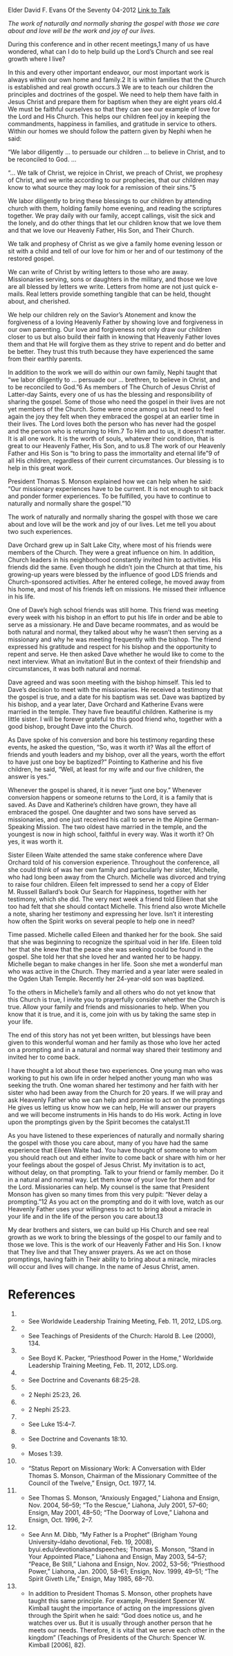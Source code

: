 Elder David F. Evans
Of the Seventy
04-2012
[Link to Talk](https://www.churchofjesuschrist.org/study/general-conference/2012/04/was-it-worth-it?lang=eng)

_The work of naturally and normally sharing the gospel with those we care about and love will be the work and joy of our lives._

During this conference and in other recent meetings,1 many of us have wondered, what can I do to help build up the Lord’s Church and see real growth where I live?

In this and every other important endeavor, our most important work is always within our own home and family.2 It is within families that the Church is established and real growth occurs.3 We are to teach our children the principles and doctrines of the gospel. We need to help them have faith in Jesus Christ and prepare them for baptism when they are eight years old.4 We must be faithful ourselves so that they can see our example of love for the Lord and His Church. This helps our children feel joy in keeping the commandments, happiness in families, and gratitude in service to others. Within our homes we should follow the pattern given by Nephi when he said:

“We labor diligently … to persuade our children … to believe in Christ, and to be reconciled to God. …

“… We talk of Christ, we rejoice in Christ, we preach of Christ, we prophesy of Christ, and we write according to our prophecies, that our children may know to what source they may look for a remission of their sins.”5

We labor diligently to bring these blessings to our children by attending church with them, holding family home evening, and reading the scriptures together. We pray daily with our family, accept callings, visit the sick and the lonely, and do other things that let our children know that we love them and that we love our Heavenly Father, His Son, and Their Church.

We talk and prophesy of Christ as we give a family home evening lesson or sit with a child and tell of our love for him or her and of our testimony of the restored gospel.

We can write of Christ by writing letters to those who are away. Missionaries serving, sons or daughters in the military, and those we love are all blessed by letters we write. Letters from home are not just quick e-mails. Real letters provide something tangible that can be held, thought about, and cherished.

We help our children rely on the Savior’s Atonement and know the forgiveness of a loving Heavenly Father by showing love and forgiveness in our own parenting. Our love and forgiveness not only draw our children closer to us but also build their faith in knowing that Heavenly Father loves them and that He will forgive them as they strive to repent and do better and be better. They trust this truth because they have experienced the same from their earthly parents.

In addition to the work we will do within our own family, Nephi taught that “we labor diligently to … persuade our … brethren, to believe in Christ, and to be reconciled to God.”6 As members of The Church of Jesus Christ of Latter-day Saints, every one of us has the blessing and responsibility of sharing the gospel. Some of those who need the gospel in their lives are not yet members of the Church. Some were once among us but need to feel again the joy they felt when they embraced the gospel at an earlier time in their lives. The Lord loves both the person who has never had the gospel and the person who is returning to Him.7 To Him and to us, it doesn’t matter. It is all one work. It is the worth of souls, whatever their condition, that is great to our Heavenly Father, His Son, and to us.8 The work of our Heavenly Father and His Son is “to bring to pass the immortality and eternal life”9 of all His children, regardless of their current circumstances. Our blessing is to help in this great work.

President Thomas S. Monson explained how we can help when he said: “Our missionary experiences have to be current. It is not enough to sit back and ponder former experiences. To be fulfilled, you have to continue to naturally and normally share the gospel.”10

The work of naturally and normally sharing the gospel with those we care about and love will be the work and joy of our lives. Let me tell you about two such experiences.

Dave Orchard grew up in Salt Lake City, where most of his friends were members of the Church. They were a great influence on him. In addition, Church leaders in his neighborhood constantly invited him to activities. His friends did the same. Even though he didn’t join the Church at that time, his growing-up years were blessed by the influence of good LDS friends and Church-sponsored activities. After he entered college, he moved away from his home, and most of his friends left on missions. He missed their influence in his life.

One of Dave’s high school friends was still home. This friend was meeting every week with his bishop in an effort to put his life in order and be able to serve as a missionary. He and Dave became roommates, and as would be both natural and normal, they talked about why he wasn’t then serving as a missionary and why he was meeting frequently with the bishop. The friend expressed his gratitude and respect for his bishop and the opportunity to repent and serve. He then asked Dave whether he would like to come to the next interview. What an invitation! But in the context of their friendship and circumstances, it was both natural and normal.

Dave agreed and was soon meeting with the bishop himself. This led to Dave’s decision to meet with the missionaries. He received a testimony that the gospel is true, and a date for his baptism was set. Dave was baptized by his bishop, and a year later, Dave Orchard and Katherine Evans were married in the temple. They have five beautiful children. Katherine is my little sister. I will be forever grateful to this good friend who, together with a good bishop, brought Dave into the Church.

As Dave spoke of his conversion and bore his testimony regarding these events, he asked the question, “So, was it worth it? Was all the effort of friends and youth leaders and my bishop, over all the years, worth the effort to have just one boy be baptized?” Pointing to Katherine and his five children, he said, “Well, at least for my wife and our five children, the answer is yes.”

Whenever the gospel is shared, it is never “just one boy.” Whenever conversion happens or someone returns to the Lord, it is a family that is saved. As Dave and Katherine’s children have grown, they have all embraced the gospel. One daughter and two sons have served as missionaries, and one just received his call to serve in the Alpine German-Speaking Mission. The two oldest have married in the temple, and the youngest is now in high school, faithful in every way. Was it worth it? Oh yes, it was worth it.

Sister Eileen Waite attended the same stake conference where Dave Orchard told of his conversion experience. Throughout the conference, all she could think of was her own family and particularly her sister, Michelle, who had long been away from the Church. Michelle was divorced and trying to raise four children. Eileen felt impressed to send her a copy of Elder M. Russell Ballard’s book Our Search for Happiness, together with her testimony, which she did. The very next week a friend told Eileen that she too had felt that she should contact Michelle. This friend also wrote Michelle a note, sharing her testimony and expressing her love. Isn’t it interesting how often the Spirit works on several people to help one in need?

Time passed. Michelle called Eileen and thanked her for the book. She said that she was beginning to recognize the spiritual void in her life. Eileen told her that she knew that the peace she was seeking could be found in the gospel. She told her that she loved her and wanted her to be happy. Michelle began to make changes in her life. Soon she met a wonderful man who was active in the Church. They married and a year later were sealed in the Ogden Utah Temple. Recently her 24-year-old son was baptized.

To the others in Michelle’s family and all others who do not yet know that this Church is true, I invite you to prayerfully consider whether the Church is true. Allow your family and friends and missionaries to help. When you know that it is true, and it is, come join with us by taking the same step in your life.

The end of this story has not yet been written, but blessings have been given to this wonderful woman and her family as those who love her acted on a prompting and in a natural and normal way shared their testimony and invited her to come back.

I have thought a lot about these two experiences. One young man who was working to put his own life in order helped another young man who was seeking the truth. One woman shared her testimony and her faith with her sister who had been away from the Church for 20 years. If we will pray and ask Heavenly Father who we can help and promise to act on the promptings He gives us letting us know how we can help, He will answer our prayers and we will become instruments in His hands to do His work. Acting in love upon the promptings given by the Spirit becomes the catalyst.11

As you have listened to these experiences of naturally and normally sharing the gospel with those you care about, many of you have had the same experience that Eileen Waite had. You have thought of someone to whom you should reach out and either invite to come back or share with him or her your feelings about the gospel of Jesus Christ. My invitation is to act, without delay, on that prompting. Talk to your friend or family member. Do it in a natural and normal way. Let them know of your love for them and for the Lord. Missionaries can help. My counsel is the same that President Monson has given so many times from this very pulpit: “Never delay a prompting.”12 As you act on the prompting and do it with love, watch as our Heavenly Father uses your willingness to act to bring about a miracle in your life and in the life of the person you care about.13

My dear brothers and sisters, we can build up His Church and see real growth as we work to bring the blessings of the gospel to our family and to those we love. This is the work of our Heavenly Father and His Son. I know that They live and that They answer prayers. As we act on those promptings, having faith in Their ability to bring about a miracle, miracles will occur and lives will change. In the name of Jesus Christ, amen.

# References
1. - See Worldwide Leadership Training Meeting, Feb. 11, 2012, LDS.org.
2. - See Teachings of Presidents of the Church: Harold B. Lee (2000), 134.
3. - See Boyd K. Packer, “Priesthood Power in the Home,” Worldwide Leadership Training Meeting, Feb. 11, 2012, LDS.org.
4. - See Doctrine and Covenants 68:25–28.
5. - 2 Nephi 25:23, 26.
6. - 2 Nephi 25:23.
7. - See Luke 15:4–7.
8. - See Doctrine and Covenants 18:10.
9. - Moses 1:39.
10. - “Status Report on Missionary Work: A Conversation with Elder Thomas S. Monson, Chairman of the Missionary Committee of the Council of the Twelve,” Ensign, Oct. 1977, 14.
11. - See Thomas S. Monson, “Anxiously Engaged,” Liahona and Ensign, Nov. 2004, 56–59; “To the Rescue,” Liahona, July 2001, 57–60; Ensign, May 2001, 48–50; “The Doorway of Love,” Liahona and Ensign, Oct. 1996, 2–7.
12. - See Ann M. Dibb, “My Father Is a Prophet” (Brigham Young University–Idaho devotional, Feb. 19, 2008), byui.edu/devotionalsandspeeches; Thomas S. Monson, “Stand in Your Appointed Place,” Liahona and Ensign, May 2003, 54–57; “Peace, Be Still,” Liahona and Ensign, Nov. 2002, 53–56; “Priesthood Power,” Liahona, Jan. 2000, 58–61; Ensign, Nov. 1999, 49–51; “The Spirit Giveth Life,” Ensign, May 1985, 68–70.
13. - In addition to President Thomas S. Monson, other prophets have taught this same principle. For example, President Spencer W. Kimball taught the importance of acting on the impressions given through the Spirit when he said: “God does notice us, and he watches over us. But it is usually through another person that he meets our needs. Therefore, it is vital that we serve each other in the kingdom” (Teachings of Presidents of the Church: Spencer W. Kimball [2006], 82).